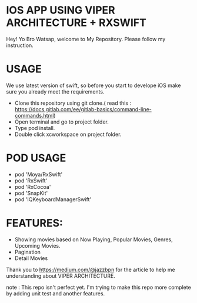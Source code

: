 # IOS APP USING VIPER ARCHITECTURE + RXSWIFT 
Hey! Yo Bro Watsap, welcome to My Repository. Please follow my instruction.

# USAGE
We use latest version of swift, so before you start to develope iOS make sure you already meet the requirements.
  - Clone this repository using git clone.( read this : https://docs.gitlab.com/ee/gitlab-basics/command-line-commands.html)
  - Open terminal and go to project folder.
  - Type pod install.
  - Double click xcworkspace on project folder.

# POD USAGE
  - pod 'Moya/RxSwift'
  - pod 'RxSwift'
  - pod 'RxCocoa'
  - pod 'SnapKit'
  - pod 'IQKeyboardManagerSwift'

# FEATURES:
  - Showing movies based on Now Playing, Popular Movies, Genres, Upcoming Movies.
  - Pagination 
  - Detail Movies

Thank you to https://medium.com/@jazzbpn for the article to help me understanding about VIPER ARCHITECTURE.

note : This repo isn't perfect yet. I'm trying to make this repo more complete by adding unit test and another features.

 
